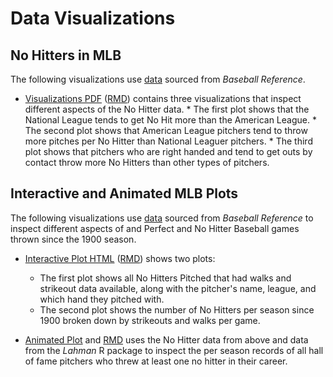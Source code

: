 # Data Visualizations

## No Hitters in MLB

The following visualizations use [data](https://github.com/sleiss5/OSU_Projects/blob/main/Data%20Visualizations/Interactive%20And%20Animated%20MLB%20Plots/No%20Hitter.csv) sourced from *Baseball Reference*.

* [Visualizations PDF](https://github.com/sleiss5/OSU_Projects/blob/main/Data%20Visualizations/No%20Hitters%20in%20MLB/MLB%20No%20Hitter%20-%20Shannon%20Leiss.pdf) ([RMD](https://github.com/sleiss5/OSU_Projects/blob/main/Data%20Visualizations/No%20Hitters%20in%20MLB/Data%20Exploration.Rmd)) contains three visualizations that inspect different aspects of the No Hitter data.
      * The first plot shows that the National League tends to get No Hit more than the American League.
      * The second plot shows that American League pitchers tend to throw more pitches per No Hitter than National Leaguer pitchers.
      * The third plot shows that pitchers who are right handed and tend to get outs by contact throw more No Hitters than other types of pitchers.


## Interactive and Animated MLB Plots

The following visualizations use [data](https://github.com/sleiss5/OSU_Projects/blob/main/Data%20Visualizations/Interactive%20And%20Animated%20MLB%20Plots/No%20Hitter.csv) sourced from *Baseball Reference* to inspect different aspects of and Perfect and No Hitter Baseball games thrown since the 1900 season.

* [Interactive Plot HTML](https://github.com/sleiss5/OSU_Projects/blob/main/Data%20Visualizations/Interactive%20And%20Animated%20MLB%20Plots/Interactive-Plot---MLB.html)  ([RMD](https://github.com/sleiss5/OSU_Projects/blob/main/Data%20Visualizations/Interactive%20And%20Animated%20MLB%20Plots/Interactive%20Plot%20-%20MLB.Rmd)) shows two plots: 
    * The first plot shows all No Hitters Pitched that had walks and strikeout data available, along with the pitcher's name, league, and which hand they pitched with. 
    * The second plot shows the number of No Hitters per season since 1900 broken down by strikeouts and walks per game.

* [Animated Plot](https://rpubs.com/sleiss/final_assignment4) and [RMD](https://github.com/sleiss5/OSU_Projects/blob/main/Data%20Visualizations/Interactive%20And%20Animated%20MLB%20Plots/R%20Code%20for%20animated) uses the No Hitter data from above and data from the *Lahman* R package to inspect the per season records of all hall of fame pitchers who threw at least one no hitter in their career.


